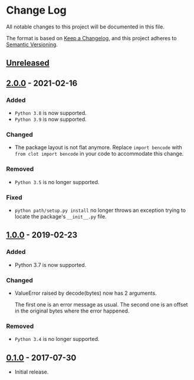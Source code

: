 # Change Log
All notable changes to this project will be documented in this file.

The format is based on [Keep a Changelog](https://keepachangelog.com/en/1.0.0/),
and this project adheres to [Semantic Versioning](https://semver.org/spec/v2.0.0.html).

## [Unreleased]

## [2.0.0] - 2021-02-16
### Added
- `Python 3.8` is now supported.
- `Python 3.9` is now supported.

### Changed
- The package layout is not flat anymore.  Replace `import bencode` with
  `from clot import bencode` in your code to accommodate this change.

### Removed
- `Python 3.5` is no longer supported.

### Fixed
- `python path/setup.py install` no longer throws an exception trying to
  locate the package's `__init__.py` file.

## [1.0.0] - 2019-02-23
### Added
- Python 3.7 is now supported.

### Changed
- ValueError raised by decode(bytes) now has 2 arguments.

  The first one is an error message as usual. The second one is an
  offset in the original bytes where the error happened.

### Removed
- `Python 3.4` is no longer supported.

## [0.1.0] - 2017-07-30
- Initial release.

[Unreleased]: https://github.com/elliptical/clot/compare/2.0.0...HEAD
[2.0.0]: https://github.com/elliptical/clot/compare/1.0.0...2.0.0
[1.0.0]: https://github.com/elliptical/clot/compare/0.1.0...1.0.0
[0.1.0]: https://github.com/elliptical/clot/releases/tag/0.1.0
